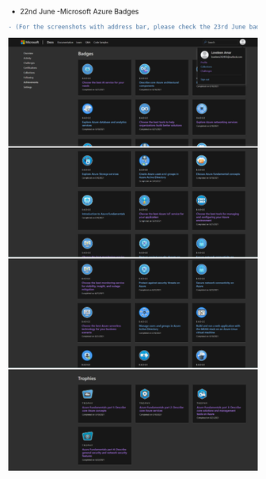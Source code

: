 * 22nd June -Microsoft Azure Badges 
```diff
- (For the screenshots with address bar, please check the 23rd June badges folder (it includes all the badges from 18th June - 23rd June))
```

<img src="https://github.com/loveleen-amar/267081_Microsoft-Azure-Badges/blob/main/22nd%20June%20badges/22%20nd%20June%201.JPG" width="800">  
<img src="https://github.com/loveleen-amar/267081_Microsoft-Azure-Badges/blob/main/22nd%20June%20badges/22nd%20June%202.JPG" width="800">  
<img src="https://github.com/loveleen-amar/267081_Microsoft-Azure-Badges/blob/main/22nd%20June%20badges/22nd%20June%203.JPG" width="800">  
<img src="https://github.com/loveleen-amar/267081_Microsoft-Azure-Badges/blob/main/22nd%20June%20badges/22nd%20June%204.JPG" width="800">
